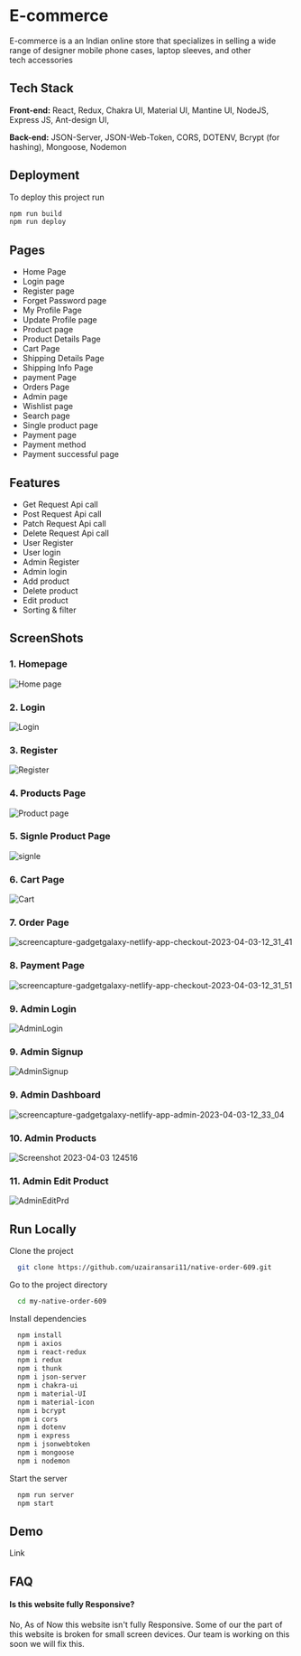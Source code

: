 # E-commerce

E-commerce is a an Indian online store that specializes in selling a wide range of designer mobile phone cases, laptop sleeves, and other tech accessories

## Tech Stack

**Front-end:** React, Redux, Chakra UI, Material UI, Mantine UI, NodeJS, Express JS, Ant-design UI,

**Back-end:** JSON-Server, JSON-Web-Token, CORS, DOTENV, Bcrypt (for hashing), Mongoose, Nodemon


## Deployment

To deploy this project run

```bash
npm run build
npm run deploy
```

## Pages

-   Home Page
-   Login page
-   Register page
-   Forget Password page
-   My Profile Page
-   Update Profile page
-   Product page
-   Product Details Page
-   Cart Page
-   Shipping Details Page
-   Shipping Info Page
-   payment Page
-   Orders Page
-   Admin page
-   Wishlist page
-   Search page
-   Single product page
-   Payment page
-   Payment method
-   Payment successful page

## Features

-   Get Request Api call
-   Post Request Api call
-   Patch Request Api call
-   Delete Request Api call
-   User Register
-   User login
-   Admin Register
-   Admin login
-   Add product
-   Delete product
-   Edit product
-   Sorting & filter

## ScreenShots

### 1. Homepage

![Home page](https://github.com/nitinkondhari03/ECOMMERCE/assets/107460712/0defbaa5-8470-446c-9161-6e494fd278bf)

### 2. Login
![Login](https://github.com/nitinkondhari03/ECOMMERCE/assets/107460712/7d393c6e-b9b0-40ec-a8aa-dcabc416e722)

### 3. Register
![Register](https://github.com/nitinkondhari03/ECOMMERCE/assets/107460712/771893d2-b41f-419e-aee8-9fd831e27a78)

### 4. Products Page
![Product page](https://github.com/nitinkondhari03/ECOMMERCE/assets/107460712/1b5dad14-9436-48f6-8f6e-84aabe3d8a58)

### 5. Signle Product Page

![signle](https://user-images.githubusercontent.com/110021464/229436670-915e1c35-25fd-43f7-98cd-8673ed9f6db8.png)

### 6. Cart Page

![Cart](https://user-images.githubusercontent.com/110021464/229436927-14868cb6-a297-45f5-b637-79f634f728d2.png)

### 7. Order Page

![screencapture-gadgetgalaxy-netlify-app-checkout-2023-04-03-12_31_41](https://user-images.githubusercontent.com/110021464/229437078-06a153bf-20cd-4c8e-9955-4dcace070dae.png)

### 8. Payment Page

![screencapture-gadgetgalaxy-netlify-app-checkout-2023-04-03-12_31_51](https://user-images.githubusercontent.com/110021464/229437125-9edaabfc-0a64-45e8-9ebf-778478b007db.png)


<!-- ![Screenshot (137)](https://user-images.githubusercontent.com/112754439/222426239-dee8cd63-3b68-4754-98c1-f4fe8a89e300.png)
![Screenshot (138)](https://user-images.githubusercontent.com/112754439/222426322-e903ae80-1511-4bf4-bc69-ec2e602cb8ec.png)
![Screenshot (139)](https://user-images.githubusercontent.com/112754439/222426349-a1b407d5-9ac4-423e-b235-9503142f7dc9.png) -->
### 9. Admin Login
![AdminLogin](https://user-images.githubusercontent.com/110021464/229438590-91dafcdf-c198-4470-9ce8-03d9a8505a2c.png)

### 9. Admin Signup
![AdminSignup](https://user-images.githubusercontent.com/110021464/229438692-57cbac95-19b1-47f5-9918-14f9dc8cc0f2.png)

### 9. Admin Dashboard

![screencapture-gadgetgalaxy-netlify-app-admin-2023-04-03-12_33_04](https://user-images.githubusercontent.com/110021464/229437157-4e66f48c-d1b8-4e0e-8d4b-362d74672f13.png)

### 10. Admin Products

![Screenshot 2023-04-03 124516](https://user-images.githubusercontent.com/110021464/229438386-be4852d1-6882-44e7-9d10-d00e1afb92c4.png)

### 11. Admin Edit Product

![AdminEditPrd](https://user-images.githubusercontent.com/110021464/229439290-ea803007-25e3-4e9d-927d-cbc9db87179c.png)


## Run Locally

Clone the project

```bash
  git clone https://github.com/uzairansari11/native-order-609.git
```

Go to the project directory

```bash
  cd my-native-order-609
```

Install dependencies

```bash
  npm install
  npm i axios
  npm i react-redux
  npm i redux
  npm i thunk
  npm i json-server
  npm i chakra-ui
  npm i material-UI
  npm i material-icon
  npm i bcrypt
  npm i cors
  npm i dotenv
  npm i express
  npm i jsonwebtoken
  npm i mongoose
  npm i nodemon
```

Start the server

```bash
  npm run server
  npm start
```

## Demo

Link

## FAQ

<!--#### What is a clone of Aeropostale?-->

<!-- A clone of Aeropostale is a replica or imitation of the popular clothing brand Aeropostale. It may sell similar styles of clothing or try to emulate the overall aesthetic of the brand. -->

<!--#### Is a clone of Aeropostale the same as an official Aeropostale store?-->

<!-- No, a clone of Aeropostale is not an official Aeropostale store. It is a separate business that is not affiliated with the original brand. -->

#### Is this website fully Responsive?

No, As of Now this website isn't fully Responsive. Some of our the part of this website is broken for small screen devices. Our team is working on this soon we will fix this.
